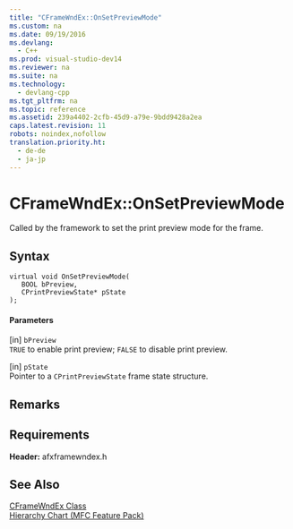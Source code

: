 ```yaml
---
title: "CFrameWndEx::OnSetPreviewMode"
ms.custom: na
ms.date: 09/19/2016
ms.devlang: 
  - C++
ms.prod: visual-studio-dev14
ms.reviewer: na
ms.suite: na
ms.technology: 
  - devlang-cpp
ms.tgt_pltfrm: na
ms.topic: reference
ms.assetid: 239a4402-2cfb-45d9-a79e-9bdd9428a2ea
caps.latest.revision: 11
robots: noindex,nofollow
translation.priority.ht: 
  - de-de
  - ja-jp
---
```

# CFrameWndEx::OnSetPreviewMode
Called by the framework to set the print preview mode for the frame.  
  
## Syntax  
  
```  
virtual void OnSetPreviewMode(  
   BOOL bPreview,  
   CPrintPreviewState* pState  
);  
```  
  
#### Parameters  
 [in] `bPreview`  
 `TRUE` to enable print preview; `FALSE` to disable print preview.  
  
 [in] `pState`  
 Pointer to a `CPrintPreviewState` frame state structure.  
  
## Remarks  
  
## Requirements  
 **Header:** afxframewndex.h  
  
## See Also  
 [CFrameWndEx Class](../vs140/CFrameWndEx-Class.md)   
 [Hierarchy Chart (MFC Feature Pack)](../vs140/Hierarchy-Chart.md)